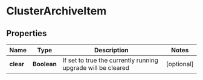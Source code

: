 
# ClusterArchiveItem

## Properties
Name | Type | Description | Notes
------------ | ------------- | ------------- | -------------
**clear** | **Boolean** | If set to true the currently running upgrade will be cleared |  [optional]




